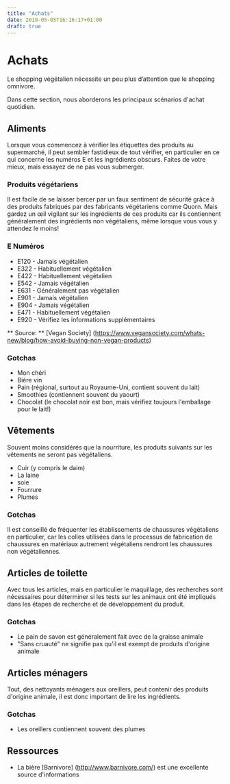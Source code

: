 ```yaml
---
title: "Achats"
date: 2019-05-05T16:16:17+01:00
draft: true
---
```

# Achats

Le shopping végétalien nécessite un peu plus d’attention que le shopping omnivore.

Dans cette section, nous aborderons les principaux scénarios d'achat quotidien.

## Aliments

Lorsque vous commencez à vérifier les étiquettes des produits au supermarché, il peut sembler fastidieux de tout vérifier, en particulier en ce qui concerne les numéros E et les ingrédients obscurs. Faites de votre mieux, mais essayez de ne pas vous submerger.

### Produits végétariens

Il est facile de se laisser bercer par un faux sentiment de sécurité grâce à des produits fabriqués par des fabricants végétariens comme Quorn. Mais gardez un œil vigilant sur les ingrédients de ces produits car ils contiennent généralement des ingrédients non végétaliens, même lorsque vous vous y attendez le moins!

### E Numéros

- E120 - Jamais végétalien
- E322 - Habituellement végétalien
- E422 - Habituellement végétalien
- E542 - Jamais végétalien
- E631 - Généralement pas végétalien
- E901 - Jamais végétalien
- E904 - Jamais végétalien
- E471 - Habituellement végétalien
- E920 - Vérifiez les informations supplémentaires

** Source: ** [Vegan Society] (https://www.vegansociety.com/whats-new/blog/how-avoid-buying-non-vegan-products)

### Gotchas

- Mon chéri
- Bière vin
- Pain (régional, surtout au Royaume-Uni, contient souvent du lait)
- Smoothies (contiennent souvent du yaourt)
- Chocolat (le chocolat noir est bon, mais vérifiez toujours l'emballage pour le lait!)

## Vêtements

Souvent moins considérés que la nourriture, les produits suivants sur les vêtements ne seront pas végétaliens.

- Cuir (y compris le daim)
- La laine
- soie
- Fourrure
- Plumes

### Gotchas

Il est conseillé de fréquenter les établissements de chaussures végétaliens en particulier, car les colles utilisées dans le processus de fabrication de chaussures en matériaux autrement végétaliens rendront les chaussures non végétaliennes.

## Articles de toilette

Avec tous les articles, mais en particulier le maquillage, des recherches sont nécessaires pour déterminer si les tests sur les animaux ont été impliqués dans les étapes de recherche et de développement du produit.

### Gotchas

- Le pain de savon est généralement fait avec de la graisse animale
- "Sans cruauté" ne signifie pas qu'il est exempt de produits d'origine animale

## Articles ménagers

Tout, des nettoyants ménagers aux oreillers, peut contenir des produits d'origine animale, il est donc important de lire les ingrédients.

### Gotchas

- Les oreillers contiennent souvent des plumes

## Ressources

- La bière [Barnivore] (http://www.barnivore.com/) est une excellente source d'informations
